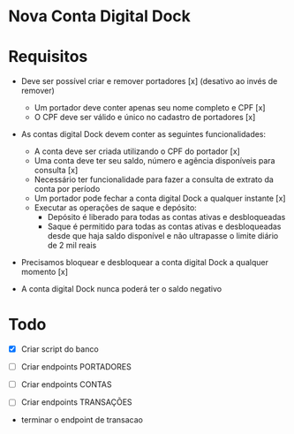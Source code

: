 # Nova Conta Digital Dock

# Requisitos
- Deve ser possível criar e remover portadores [x] (desativo ao invés de remover)
    - Um portador deve conter apenas seu nome completo e CPF [x]
    - O CPF deve ser válido e único no cadastro de portadores [x]

- As contas digital Dock devem conter as seguintes funcionalidades:
    - A conta deve ser criada utilizando o CPF do portador [x]
    - Uma conta deve ter seu saldo, número e agência disponíveis para consulta [x]
    - Necessário ter funcionalidade para fazer a consulta de extrato da conta por período
    - Um portador pode fechar a conta digital Dock a qualquer instante [x]
    - Executar as operações de saque e depósito:
        - Depósito é liberado para todas as contas ativas e desbloqueadas
        - Saque é permitido para todas as contas ativas e desbloqueadas desde que haja saldo disponível e não ultrapasse o limite diário de 2 mil reais

- Precisamos bloquear e desbloquear a conta digital Dock a qualquer momento [x]
- A conta digital Dock nunca poderá ter o saldo negativo


# Todo
- [x] Criar script do banco
- [ ] Criar endpoints PORTADORES
- [ ] Criar endpoints CONTAS
- [ ] Criar endpoints TRANSAÇÕES


- terminar o endpoint de transacao